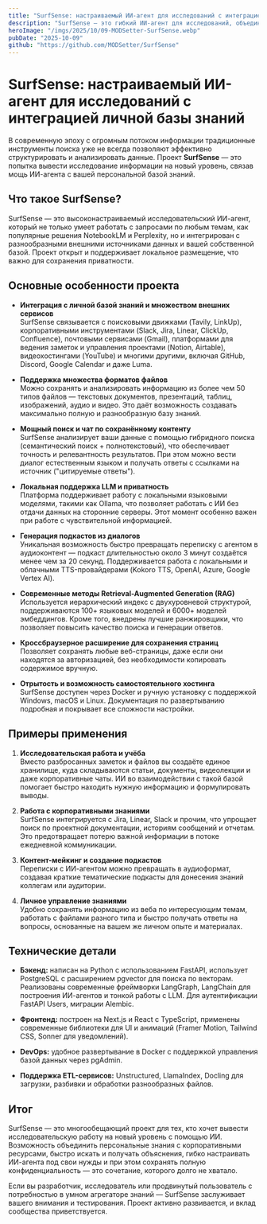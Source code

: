 ```yaml
---
title: "SurfSense: настраиваемый ИИ-агент для исследований с интеграцией личной базы знаний"
description: "SurfSense — это гибкий ИИ-агент для исследований, объединяющий личную базу знаний с внешними сервисами и поддерживающий поиск, чат, цитирование и создание подкастов."
heroImage: "/imgs/2025/10/09-MODSetter-SurfSense.webp"
pubDate: "2025-10-09"
github: "https://github.com/MODSetter/SurfSense"
---
```


# SurfSense: настраиваемый ИИ-агент для исследований с интеграцией личной базы знаний

В современную эпоху с огромным потоком информации традиционные инструменты поиска уже не всегда позволяют эффективно структурировать и анализировать данные. Проект **SurfSense** — это попытка вывести исследование информации на новый уровень, связав мощь ИИ-агента с вашей персональной базой знаний.


## Что такое SurfSense?

SurfSense — это высоконастраиваемый исследовательский ИИ-агент, который не только умеет работать с запросами по любым темам, как популярные решения NotebookLM и Perplexity, но и интегрирован с разнообразными внешними источниками данных и вашей собственной базой. Проект открыт и поддерживает локальное размещение, что важно для сохранения приватности.


## Основные особенности проекта

- **Интеграция с личной базой знаний и множеством внешних сервисов**  
  SurfSense связывается с поисковыми движками (Tavily, LinkUp), корпоративными инструментами (Slack, Jira, Linear, ClickUp, Confluence), почтовыми сервисами (Gmail), платформами для ведения заметок и управления проектами (Notion, Airtable), видеохостингами (YouTube) и многими другими, включая GitHub, Discord, Google Calendar и даже Luma.

- **Поддержка множества форматов файлов**  
  Можно сохранять и анализировать информацию из более чем 50 типов файлов — текстовых документов, презентаций, таблиц, изображений, аудио и видео. Это даёт возможность создавать максимально полную и разнообразную базу знаний.

- **Мощный поиск и чат по сохранённому контенту**  
  SurfSense анализирует ваши данные с помощью гибридного поиска (семантический поиск + полнотекстовый), что обеспечивает точность и релевантность результатов. При этом можно вести диалог естественным языком и получать ответы с ссылками на источник ("цитируемые ответы").

- **Локальная поддержка LLM и приватность**  
  Платформа поддерживает работу с локальными языковыми моделями, такими как Ollama, что позволяет работать с ИИ без отдачи данных на сторонние серверы. Этот момент особенно важен при работе с чувствительной информацией.

- **Генерация подкастов из диалогов**  
  Уникальная возможность быстро превращать переписку с агентом в аудиоконтент — подкаст длительностью около 3 минут создаётся менее чем за 20 секунд. Поддерживается работа с локальными и облачными TTS-провайдерами (Kokoro TTS, OpenAI, Azure, Google Vertex AI).

- **Современные методы Retrieval-Augmented Generation (RAG)**  
  Используется иерархический индекс с двухуровневой структурой, поддерживаются 100+ языковых моделей и 6000+ моделей эмбеддингов. Кроме того, внедрены лучшие ранжировщики, что позволяет повысить качество поиска и генерации ответов.

- **Кроссбраузерное расширение для сохранения страниц**  
  Позволяет сохранять любые веб-страницы, даже если они находятся за авторизацией, без необходимости копировать содержимое вручную.

- **Отрытость и возможность самостоятельного хостинга**  
  SurfSense доступен через Docker и ручную установку с поддержкой Windows, macOS и Linux. Документация по развертыванию подробная и покрывает все сложности настройки.


## Примеры применения

1. **Исследовательская работа и учёба**  
   Вместо разбросанных заметок и файлов вы создаёте единое хранилище, куда складываются статьи, документы, видеолекции и даже корпоративные чаты. ИИ во взаимодействии с такой базой помогает быстро находить нужную информацию и формулировать выводы.

2. **Работа с корпоративными знаниями**  
   SurfSense интегрируется с Jira, Linear, Slack и прочим, что упрощает поиск по проектной документации, историям сообщений и отчетам. Это предотвращает потерю важной информации в потоке ежедневной коммуникации.

3. **Контент-мейкинг и создание подкастов**  
   Переписки с ИИ-агентом можно превращать в аудиоформат, создавая краткие тематические подкасты для донесения знаний коллегам или аудитории.

4. **Личное управление знаниями**  
   Удобно сохранять информацию из веба по интересующим темам, работать с файлами разного типа и быстро получать ответы на вопросы, основанные на вашем же личном опыте и материалах.


## Технические детали

- **Бэкенд:** написан на Python с использованием FastAPI, использует PostgreSQL с расширением pgvector для поиска по векторам. Реализованы современные фреймворки LangGraph, LangChain для построения ИИ-агентов и тонкой работы с LLM. Для аутентификации FastAPI Users, миграции Alembic.

- **Фронтенд:** построен на Next.js и React с TypeScript, применены современные библиотеки для UI и анимаций (Framer Motion, Tailwind CSS, Sonner для уведомлений).

- **DevOps:** удобное развертывание в Docker с поддержкой управления базой данных через pgAdmin.

- **Поддержка ETL-сервисов:** Unstructured, LlamaIndex, Docling для загрузки, разбивки и обработки разнообразных файлов.


## Итог

SurfSense — это многообещающий проект для тех, кто хочет вывести исследовательскую работу на новый уровень с помощью ИИ. Возможность объединить персональные знания с корпоративными ресурсами, быстро искать и получать объяснения, гибко настраивать ИИ-агента под свои нужды и при этом сохранять полную конфиденциальность — это сочетание, которого долго не хватало.

Если вы разработчик, исследователь или продвинутый пользователь с потребностью в умном агрегаторе знаний — SurfSense заслуживает вашего внимания и тестирования. Проект активно развивается, и вклад сообщества приветствуется.